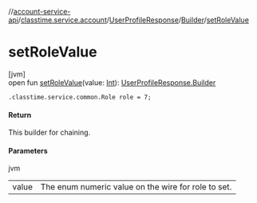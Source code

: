 //[account-service-api](../../../../index.md)/[classtime.service.account](../../index.md)/[UserProfileResponse](../index.md)/[Builder](index.md)/[setRoleValue](set-role-value.md)

# setRoleValue

[jvm]\
open fun [setRoleValue](set-role-value.md)(value: [Int](https://kotlinlang.org/api/latest/jvm/stdlib/kotlin/-int/index.html)): [UserProfileResponse.Builder](index.md)

`.classtime.service.common.Role role = 7;`

#### Return

This builder for chaining.

#### Parameters

jvm

| | |
|---|---|
| value | The enum numeric value on the wire for role to set. |
